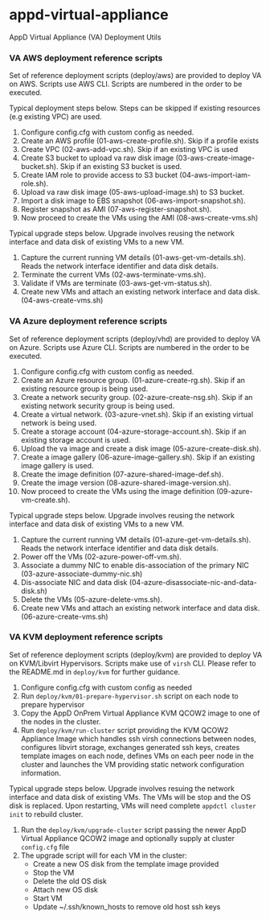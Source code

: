 # appd-virtual-appliance
AppD Virtual Appliance (VA) Deployment Utils

### VA AWS deployment reference scripts

Set of reference deployment scripts (deploy/aws) are provided to deploy VA on AWS. Scripts use AWS CLI. Scripts are numbered in the order to be executed.

Typical deployment steps below. Steps can be skipped if existing resources (e.g existing VPC) are used.

1. Configure config.cfg with custom config as needed.
2. Create an AWS profile (01-aws-create-profile.sh). Skip if a profile exists
3. Create VPC (02-aws-add-vpc.sh). Skip if an existing VPC is used
4. Create S3 bucket to upload va raw disk image (03-aws-create-image-bucket.sh). Skip if an existing S3 bucket is used.
5. Create IAM role to provide access to S3 bucket (04-aws-import-iam-role.sh).
6. Upload va raw disk image (05-aws-upload-image.sh) to S3 bucket.
7. Import a disk image to EBS snapshot (06-aws-import-snapshot.sh).
8. Register snapshot as AMI (07-aws-register-snapshot.sh).
9. Now proceed to create the VMs using the AMI (08-aws-create-vms.sh)

Typical upgrade steps below. Upgrade involves reusing the network interface and data disk of existing VMs to a new VM.

1. Capture the current running VM details (01-aws-get-vm-details.sh). Reads the network interface identifier and data disk details.
2. Terminate the current VMs (02-aws-terminate-vms.sh).
3. Validate if VMs are terminate (03-aws-get-vm-status.sh).
4. Create new VMs and attach an existing network interface and data disk. (04-aws-create-vms.sh)

### VA Azure deployment reference scripts

Set of reference deployment scripts (deploy/vhd) are provided to deploy VA on Azure. Scripts use Azure CLI. Scripts are numbered in the order to be executed.

1. Configure config.cfg with custom config as needed.
2. Create an Azure resource group. (01-azure-create-rg.sh). Skip if an existing resource group is being used.
3. Create a network security group. (02-azure-create-nsg.sh). Skip if an existing network security group is being used.
4. Create a virtual network. (03-azure-vnet.sh). Skip if an existing virtual network is being used.
5. Create a storage account (04-azure-storage-account.sh). Skip if an existing storage account is used.
6. Upload the va image and create a disk image (05-azure-create-disk.sh).
7. Create a image gallery (06-azure-image-gallery.sh). Skip if an existing image gallery is used.
8. Create the image definition (07-azure-shared-image-def.sh).
9. Create the image version (08-azure-shared-image-version.sh).
10. Now proceed to create the VMs using the image definition (09-azure-vm-create.sh).

Typical upgrade steps below. Upgrade involves reusing the network interface and data disk of existing VMs to a new VM.

1. Capture the current running VM details (01-azure-get-vm-details.sh). Reads the network interface identifier and data disk details.
2. Power off the VMs (02-azure-power-off-vm.sh).
3. Associate a dummy NIC to enable dis-association of the primary NIC (03-azure-associate-dummy-nic.sh)
4. Dis-associate NIC and data disk (04-azure-disassociate-nic-and-data-disk.sh)
5. Delete the VMs (05-azure-delete-vms.sh).
6. Create new VMs and attach an existing network interface and data disk. (06-azure-create-vms.sh)


### VA KVM deployment reference scripts

Set of reference deployment scripts (deploy/kvm) are provided to deploy VA on KVM/Libvirt Hypervisors.  Scripts make use of `virsh` CLI.  Please refer to the README.md in `deploy/kvm` for further guidance.

1. Configure config.cfg with custom config as needed
2. Run `deploy/kvm/01-prepare-hypervisor.sh` script on each node to prepare hypervisor
3. Copy the AppD OnPrem Virtual Appliance KVM QCOW2 image to one of the nodes in
   the cluster.
3. Run `deploy/kvm/run-cluster` script providing the KVM QCOW2 Appliance Image which handles ssh virsh connections between nodes, configures libvirt storage, exchanges generated ssh keys, creates template images on each node, defines VMs on each peer node in the cluster and launches the VM providing static network configuration information.

Typical upgrade steps below. Upgrade involves resuing the network interface and data disk of existing VMs.  The VMs will be stop and the OS disk is replaced.  Upon restarting, VMs will need complete `appdctl cluster init` to rebuild cluster.

1. Run the `deploy/kvm/upgrade-cluster` script passing the newer AppD Virtual Appliance QCOW2 image and optionally supply at cluster `config.cfg` file
2. The upgrade script will for each VM in the cluster:
   - Create a new OS disk from the template image provided
   - Stop the VM
   - Delete the old OS disk
   - Attach new OS disk
   - Start VM
   - Update ~/.ssh/known_hosts to remove old host ssh keys
